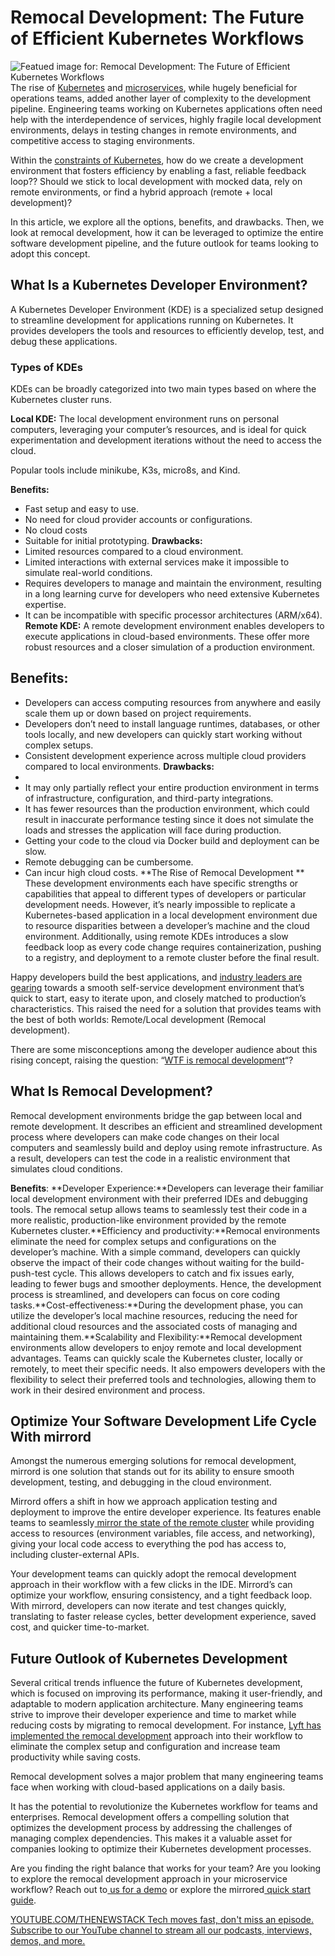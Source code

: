 # Remocal Development: The Future of Efficient Kubernetes Workflows
![Featued image for: Remocal Development: The Future of Efficient Kubernetes Workflows](https://cdn.thenewstack.io/media/2023/04/125598eb-nubelson-fernandes-gts2w7bu3qo-unsplash-1024x683.jpg)
The rise of [Kubernetes](https://thenewstack.io/kubernetes/) and [microservices](https://thenewstack.io/microservices/), while hugely beneficial for operations teams, added another layer of complexity to the development pipeline. Engineering teams working on Kubernetes applications often need help with the interdependence of services, highly fragile local development environments, delays in testing changes in remote environments, and competitive access to staging environments.

Within the [constraints of Kubernetes](https://thenewstack.io/kubernetes-1-31-arrives-with-new-support-for-ai-ml-networking/), how do we create a development environment that fosters efficiency by enabling a fast, reliable feedback loop?? Should we stick to local development with mocked data, rely on remote environments, or find a hybrid approach (remote + local development)?

In this article, we explore all the options, benefits, and drawbacks. Then, we look at remocal development, how it can be leveraged to optimize the entire software development pipeline, and the future outlook for teams looking to adopt this concept.

## What Is a Kubernetes Developer Environment?
A Kubernetes Developer Environment (KDE) is a specialized setup designed to streamline development for applications running on Kubernetes. It provides developers the tools and resources to efficiently develop, test, and debug these applications.

### Types of KDEs
KDEs can be broadly categorized into two main types based on where the Kubernetes cluster runs.

**Local KDE:**
The local development environment runs on personal computers, leveraging your computer’s resources, and is ideal for quick experimentation and development iterations without the need to access the cloud.

Popular tools include minikube, K3s, micro8s, and Kind.

**Benefits:**
- Fast setup and easy to use.
- No need for cloud provider accounts or configurations.
- No cloud costs
- Suitable for initial prototyping.
**Drawbacks:**
- Limited resources compared to a cloud environment.
- Limited interactions with external services make it impossible to simulate real-world conditions.
- Requires developers to manage and maintain the environment, resulting in a long learning curve for developers who need extensive Kubernetes expertise.
- It can be incompatible with specific processor architectures (ARM/x64).
**Remote KDE:**
A remote development environment enables developers to execute applications in cloud-based environments. These offer more robust resources and a closer simulation of a production environment.

**Benefits:**
-
- Developers can access computing resources from anywhere and easily scale them up or down based on project requirements.
- Developers don’t need to install language runtimes, databases, or other tools locally, and new developers can quickly start working without complex setups.
- Consistent development experience across multiple cloud providers compared to local environments.
**Drawbacks:**
-
- It may only partially reflect your entire production environment in terms of infrastructure, configuration, and third-party integrations.
- It has fewer resources than the production environment, which could result in inaccurate performance testing since it does not simulate the loads and stresses the application will face during production.
- Getting your code to the cloud via Docker build and deployment can be slow.
- Remote debugging can be cumbersome.
- Can incur high cloud costs.
**The Rise of Remocal Development **
These development environments each have specific strengths or capabilities that appeal to different types of developers or particular development needs. However, it’s nearly impossible to replicate a Kubernetes-based application in a local development environment due to resource disparities between a developer’s machine and the cloud environment. Additionally, using remote KDEs introduces a slow feedback loop as every code change requires containerization, pushing to a registry, and deployment to a remote cluster before the final result.

Happy developers build the best applications, and [industry leaders are gearing](https://humanitec.com/whitepapers/platform-engineering-forrester-opportunity-snapshot) towards a smooth self-service development environment that’s quick to start, easy to iterate upon, and closely matched to production’s characteristics. This raised the need for a solution that provides teams with the best of both worlds: Remote/Local development (Remocal development).

There are some misconceptions among the developer audience about this rising concept, raising the question: “[WTF is remocal development](https://www.reddit.com/r/kubernetes/comments/1dhuc7d/mirrord_for_teams_remocal_k8s_development_for/)“?

## What Is Remocal Development?
Remocal development environments bridge the gap between local and remote development. It describes an efficient and streamlined development process where developers can make code changes on their local computers and seamlessly build and deploy using remote infrastructure. As a result, developers can test the code in a realistic environment that simulates cloud conditions.

**Benefits**:
**Developer Experience:**Developers can leverage their familiar local development environment with their preferred IDEs and debugging tools. The remocal setup allows teams to seamlessly test their code in a more realistic, production-like environment provided by the remote Kubernetes cluster.**Efficiency and productivity:**Remocal environments eliminate the need for complex setups and configurations on the developer’s machine. With a simple command, developers can quickly observe the impact of their code changes without waiting for the build-push-test cycle. This allows developers to catch and fix issues early, leading to fewer bugs and smoother deployments. Hence, the development process is streamlined, and developers can focus on core coding tasks.**Cost-effectiveness:**During the development phase, you can utilize the developer’s local machine resources, reducing the need for additional cloud resources and the associated costs of managing and maintaining them.**Scalability and Flexibility:**Remocal development environments allow developers to enjoy remote and local development advantages. Teams can quickly scale the Kubernetes cluster, locally or remotely, to meet their specific needs. It also empowers developers with the flexibility to select their preferred tools and technologies, allowing them to work in their desired environment and process.
## Optimize Your Software Development Life Cycle With mirrord
Amongst the numerous emerging solutions for remocal development, mirrord is one solution that stands out for its ability to ensure smooth development, testing, and debugging in the cloud environment.

Mirrord offers a shift in how we approach application testing and deployment to improve the entire developer experience. Its features enable teams to seamlessly[ mirror the state of the remote cluster](https://mirrord.dev/docs/reference/traffic/#mirroring) while providing access to resources (environment variables, file access, and networking), giving your local code access to everything the pod has access to, including cluster-external APIs.

Your development teams can quickly adopt the remocal development approach in their workflow with a few clicks in the IDE. Mirrord’s can optimize your workflow, ensuring consistency, and a tight feedback loop. With mirrord, developers can now iterate and test changes quickly, translating to faster release cycles, better development experience, saved cost, and quicker time-to-market.

## Future Outlook of Kubernetes Development
Several critical trends influence the future of Kubernetes development, which is focused on improving its performance, making it user-friendly, and adaptable to modern application architecture. Many engineering teams strive to improve their developer experience and time to market while reducing costs by migrating to remocal development. For instance, [Lyft has implemented the remocal development](https://eng.lyft.com/scaling-productivity-on-microservices-at-lyft-part-2-optimizing-for-fast-local-development-9f27a98b47ee) approach into their workflow to eliminate the complex setup and configuration and increase team productivity while saving costs.

Remocal development solves a major problem that many engineering teams face when working with cloud-based applications on a daily basis.

It has the potential to revolutionize the Kubernetes workflow for teams and enterprises. Remocal development offers a compelling solution that optimizes the development process by addressing the challenges of managing complex dependencies. This makes it a valuable asset for companies looking to optimize their Kubernetes development processes.

Are you finding the right balance that works for your team? Are you looking to explore the remocal development approach in your microservice workflow? Reach out to[ us for a demo](https://mirrord.dev/contact/) or explore the mirrored[ quick start guide](https://mirrord.dev/docs/overview/quick-start/).

[
YOUTUBE.COM/THENEWSTACK
Tech moves fast, don't miss an episode. Subscribe to our YouTube
channel to stream all our podcasts, interviews, demos, and more.
](https://youtube.com/thenewstack?sub_confirmation=1)